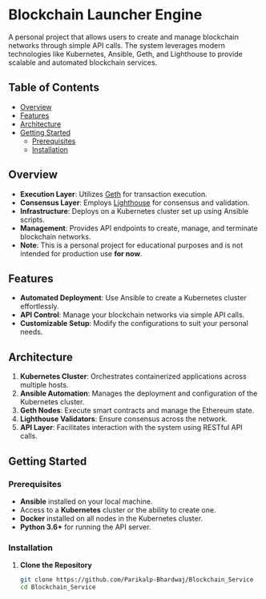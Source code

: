 # Blockchain Launcher Engine

A personal project that allows users to create and manage blockchain networks through simple API calls. The system leverages modern technologies like Kubernetes, Ansible, Geth, and Lighthouse to provide scalable and automated blockchain services.

## Table of Contents

- [Overview](#overview)
- [Features](#features)
- [Architecture](#architecture)
- [Getting Started](#getting-started)
  - [Prerequisites](#prerequisites)
  - [Installation](#installation)

## Overview

- **Execution Layer**: Utilizes [Geth](https://geth.ethereum.org/) for transaction execution.
- **Consensus Layer**: Employs [Lighthouse](https://lighthouse-book.sigmaprime.io/) for consensus and validation.
- **Infrastructure**: Deploys on a Kubernetes cluster set up using Ansible scripts.
- **Management**: Provides API endpoints to create, manage, and terminate blockchain networks.
- **Note**: This is a personal project for educational purposes and is not intended for production use **for now**.


## Features

- **Automated Deployment**: Use Ansible to create a Kubernetes cluster effortlessly.
- **API Control**: Manage your blockchain networks via simple API calls.
- **Customizable Setup**: Modify the configurations to suit your personal needs.

## Architecture

1. **Kubernetes Cluster**: Orchestrates containerized applications across multiple hosts.
2. **Ansible Automation**: Manages the deployment and configuration of the Kubernetes cluster.
3. **Geth Nodes**: Execute smart contracts and manage the Ethereum state.
4. **Lighthouse Validators**: Ensure consensus across the network.
5. **API Layer**: Facilitates interaction with the system using RESTful API calls.

## Getting Started

### Prerequisites

- **Ansible** installed on your local machine.
- Access to a **Kubernetes** cluster or the ability to create one.
- **Docker** installed on all nodes in the Kubernetes cluster.
- **Python 3.6+** for running the API server.

### Installation

1. **Clone the Repository**

   ```bash
   git clone https://github.com/Parikalp-Bhardwaj/Blockchain_Service
   cd Blockchain_Service
